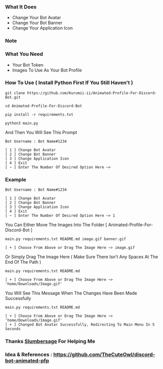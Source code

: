 ### What It Does
* Change Your Bot Avatar
* Change Your Bot Banner
* Change Your Application Icon

### Note


### What You Need
* Your Bot Token
* Images To Use As Your Bot Profile

### How To Use ( Install Python First If You Still Haven't )

```
git clone https://github.com/Kurumii-ii/Animated-Profile-For-Discord-Bot.git
```
```
cd Animated-Profile-For-Discord-Bot
```
```
pip install -r requirements.txt
```
```
python3 main.py
```
And Then You Will See This Prompt
```
Bot Username : Bot Name#1234

[ 1 ] Change Bot Avatar
[ 2 ] Change Bot Banner
[ 3 ] Change Application Icon
[ 4 ] Exit
[ ~ ] Enter The Number Of Desired Option Here ~>
```
### Example
```
Bot Username : Bot Name#1234

[ 1 ] Change Bot Avatar
[ 2 ] Change Bot Banner
[ 3 ] Change Application Icon
[ 4 ] Exit
[ ~ ] Enter The Number Of Desired Option Here ~> 1
```
You Can Either Move The Images Into The Folder [ Animated-Profile-For-Discord-Bot ]
```
main.py requirements.txt README.md image.gif banner.gif

[ + ] Choose From Above or Drag The Image Here ~> image.gif
```
Or
Simply Drag The Image Here ( Make Sure There Isn't Any Spaces At The End Of The Path )
```
main.py requirements.txt README.md

[ + ] Choose From Above or Drag The Image Here ~> 'home/Downloads/Image.gif'
```
You Will See This Message When The Changes Have Been Made Successfully
```
main.py requirements.txt README.md

[ + ] Choose From Above or Drag The Image Here ~> 'home/Downloads/Image.gif'
[ + ] Changed Bot Avatar Successfully, Redirecting To Main Menu In 5 Seconds
```

### Thanks [Slumbersage](https://github.com/slumbersage) For Helping Me
### Idea & References : https://github.com/TheCuteOwl/discord-bot-animated-pfp
